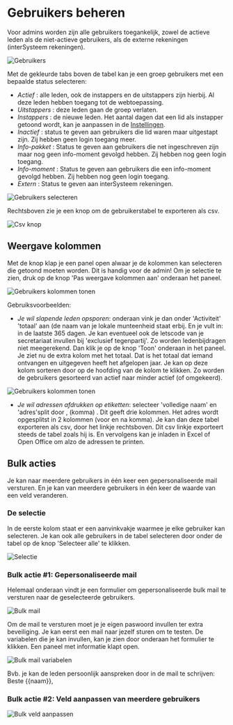# Gebruikers beheren

Voor admins worden zijn alle gebruikers toegankelijk, zowel de actieve leden als de niet-actieve gebruikers, als de externe rekeningen (interSysteem rekeningen).

![Gebruikers](img/users.png)

Met de gekleurde tabs boven de tabel kan je een groep gebruikers met een bepaalde status selecteren:

* _Actief_ : alle leden, ook de instappers en de uitstappers zijn hierbij. Al deze leden hebben toegang tot de webtoepassing.
* _Uitstappers_ : deze leden gaan de groep verlaten.
* _Instappers_ : de nieuwe leden. Het aantal dagen dat een lid als instapper getoond wordt, kan je aanpassen in de [Instellingen](./instellingen).
* _Inactief_ : status te geven aan gebruikers die lid waren maar uitgestapt zijn. Zij hebben geen login toegang meer.
* _Info-pakket_ : Status te geven aan gebruikers die net ingeschreven zijn maar nog geen info-moment gevolgd hebben. Zij hebben nog geen login toegang.
* _Info-moment_ : Status te geven aan gebruikers die een info-moment gevolgd hebben. Zij hebben nog geen login toegang.
* _Extern_ : Status te geven aan interSysteem rekeningen.

![Gebruikers selecteren](img/users_select.png)

Rechtsboven zie je een knop om de gebruikerstabel te exporteren als csv.

![Csv knop](img/users_csv_button.png)

## Weergave kolommen

Met de knop klap je een panel open alwaar je de kolommen kan selecteren die getoond moeten worden.
Dit is handig voor de admin! Om je selectie te zien, druk op de knop 'Pas weergave kolommen aan' onderaan het paneel.

![Gebruikers kolommen tonen](img/users_show_columns_1.png)

Gebruiksvoorbeelden:

* _Je wil slapende leden opsporen_: onderaan vink je dan onder 'Activiteit' 'totaal' aan (de naam van je lokale munteenheid staat erbij. En je vult in: in de laatste 365 dagen. Je kan eventueel ook de letscode van je secretariaat invullen bij 'exclusief tegenpartij'. Zo worden ledenbijdragen niet meegerekend. Dan klik je op de knop 'Toon' onderaan in het paneel. Je ziet nu de extra kolom met het totaal. Dat is het totaal dat iemand ontvangen en uitgegeven heeft het afgelopen jaar. Je kan op deze kolom sorteren door op de hoofding van de kolom te klikken. Zo worden de gebruikers gesorteerd van actief naar minder actief (of omgekeerd).

![Gebruikers kolommen tonen](img/users_show_columns_2.png)

* _Je wil adressen afdrukken op etiketten_: selecteer 'volledige naam' en 'adres'split door , (komma) . Dit geeft drie kolommen. Het adres wordt opgesplitst in 2 kolommen (voor en na komma). Je kan dan deze tabel exporteren als csv, door het linkje rechtsboven. Dit csv linkje exporteert steeds de tabel zoals hij is. En vervolgens kan je inladen in Excel of Open Office om alzo de adressen te printen.

## Bulk acties

Je kan naar meerdere gebruikers in één keer een gepersonaliseerde mail versturen. En je kan van meerdere gebruikers in één keer de waarde van een veld veranderen.

### De selectie

In de eerste kolom staat er een aanvinkvakje waarmee je elke gebruiker kan selecteren. Je kan ook alle gebruikers in de tabel selecteren door onder de tabel op de knop 'Selecteer alle' te klikken.

![Selectie](img/users_select_all.png)

### Bulk actie #1: Gepersonaliseerde mail

Helemaal onderaan vindt je een formulier om gepersonaliseerde bulk mail te versturen naar de geselecteerde gebruikers.

![Bulk mail](img/bulk_mail.png)

Om de mail te versturen moet je je eigen paswoord invullen ter extra beveiliging.
Je kan eerst een mail naar jezelf sturen om te testen.
De variabelen die je kan invullen, kan je zien door onderaan het formulier te klikken. Een paneel met informatie klapt open.

![Bulk mail variabelen](img/bulk_mail_variables.png)

Bvb. je kan de leden persoonlijk aanspreken door in de mail te schrijven: Beste {{naam}},

### Bulk actie #2: Veld aanpassen van meerdere gebruikers

![Bulk veld aanpassen](img/users_admin_comment.png)
